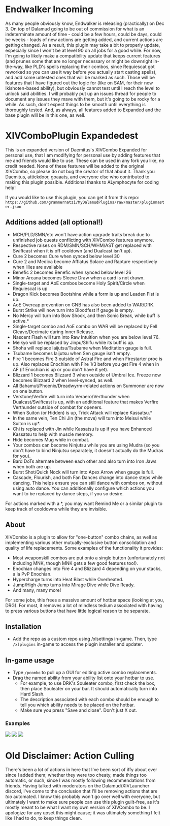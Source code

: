 # Endwalker Incoming

As many people obviously know, Endwalker is releasing (practically) on Dec 3. On top of Dalamud going to be out of commission for what is an indeterminate amount of time - could be a few hours, could be days, could be weeks - loads of new actions are getting added, and current actions are getting changed. As a result, this plugin may take a bit to properly update, especially since I won't be at level 90 on all jobs for a good while. For now, I'm going to likely make a compatibility update that keeps current features (and prunes some that are no longer necessary or might be downright in-the-way, like PLD's spells replacing their combos, since Requiescat got reworked so you can use it way before you actually start casting spells), and add some untested ones that will be marked as such. Those will be features that I have figured out the logic for (like on SAM, for their new Ikishoten-based ability), but obviously cannot test until I reach the level to unlock said abilities. I will probably put up an issues thread for people to document any issues they mave with them, but it's going to be rocky for a while. As such, don't expect things to be smooth until everything is thoroughly tested. And, as always, all features added to Expanded and the base plugin will be in this one, as well.

# XIVComboPlugin Expandedest
This is an expanded version of Daemitus's XIVCombo Expanded for personal use, that I am modifying for personal use by adding features that me and friends would like to use. These can be used in any fork you like, no credit needed. None of these features will be added to the original XIVCombo, so please do not bug the creator of that about it. Thank you Daemitus, attickdoor, goaaats, and everyone else who contributed to making this plugin possible. Additional thanks to ALymphocyte for coding help!

If you would like to use this plugin, you can get it from this repo: `https://github.com/grammernatzi/MyDalamudPlugins/raw/master/pluginmaster.json`

## Additions added (all optional!)

* MCH/PLD/SMN/etc won't have action upgrade traits break due to unfinished job quests conflicting with XIVCombo features anymore.
* Respective raises on RDM/SMN/SCH/WHM/AST get replaced with Swiftcast when it is off cooldown (and Dualcast isn't up).
* Cure 2 becomes Cure when synced below level 30
* Cure 2 and Medica become Afflatus Solace and Rapture respectively when lilies are available
* Benefic 2 becomes Benefic when synced below level 26
* Minor Arcana becomes Sleeve Draw when a card is not drawn.
* Single-target and AoE combos become Holy Spirit/Circle when Requiescat is up
* Dragon Kick becomes Bootshine while a form is up and Leaden Fist is up.
* AoE Overcap prevention on GNB has also been added to WAR/DRK.
* Burst Strike will now turn into Bloodfest if gauge is empty.
* No Mercy will turn into Bow Shock, and then Sonic Break, while buff is active.*
* Single-target combo and AoE combo on WAR will be replaced by Fell Cleave/Decimate during Inner Release.
* Nascent Flash will turn into Raw Intuition when you are below level 76.
* Meikyo will be replaced by Jinpu/Shifu while its buff is up.
* Shoha will replace Iaijutsu/Tsubame when Meditation gauge is full.
* Tsubame becomes Iaijutsu when Sen gauge isn't empty.
* Fire 1 becomes Fire 3 outside of Astral Fire and when Firestarter proc is up. Also replaces Enochian with Fire 1/3 before you get Fire 4 when in AF (if Enochian is up or you don't have it yet).
* Blizzard 1 becomes Blizzard 3 when outside of Umbral Ice. Freeze now becomes Blizzard 2 when level-synced, as well.
* All Bahamut/Phoenix/Dreadwyrm-related actions on Summoner are now on one button.
* Verstone/Verfire will turn into Veraero/Verthunder when Dualcast/Swiftcast is up, with an additional feature that makes Verfire Verthunder outside of combat for openers.
* When Suiton (or Hidden) is up, Trick Attack will replace Kassatsu.*
* In the same vein, Ten Chi Jin (the move) will turn into Meisui while Suiton is up*.
* Chi is replaced with Jin while Kassatsu is up if you have Enhanced Kassatsu to help with muscle memory.
* Hide becomes Mug while in combat.
* Your combos can become Ninjutsu while you are using Mudra (so you don't have to bind Ninjutsu separately, it doesn't actually do the Mudras for you).
* Bard DoTs alternate between each other and also turn into Iron Jaws when both are up.
* Burst Shot/Quick Nock will turn into Apex Arrow when gauge is full.
* Cascade, Flourish, and both Fan Dances change into dance steps while dancing. This helps ensure you can still dance with combos on, without using auto dance. You can additionally configure which actions you want to be replaced by dance steps, if you so desire.

For actions marked with a *, you may want Remind Me or a similar plugin to keep track of cooldowns while they are invisible.

## About
XIVCombo is a plugin to allow for "one-button" combo chains, as well as implementing various other mutually-exclusive button consolidation and quality of life replacements. Some examples of the functionality it provides:
* Most weaponskill combos are put onto a single button (unfortunately not including MNK, though MNK gets a few good features too!).
* Enochian changes into Fire 4 and Blizzard 4 depending on your stacks, a la PvP Enochian.
* Hypercharge turns into Heat Blast while Overheated.
* Jump/High Jump turns into Mirage Dive while Dive Ready.
* And many, many more!

For some jobs, this frees a massive amount of hotbar space (looking at you, DRG). For most, it removes a lot of mindless tedium associated with having to press various buttons that have little logical reason to be separate.

## Installation
* Add the repo as a custom repo using /xlsettings in-game. Then, type `/xlplugins` in-game to access the plugin installer and updater. 

## In-game usage
* Type `/pcombo` to pull up a GUI for editing active combo replacements.
* Drag the named ability from your ability list onto your hotbar to use.
  * For example, to use DRK's Souleater combo, first check the box, then place Souleater on your bar. It should automatically turn into Hard Slash.
  * The description associated with each combo should be enough to tell you which ability needs to be placed on the hotbar.
  * Make sure you press "Save and close". Don't just X out.
### Examples
![](https://github.com/attickdoor/xivcomboplugin/raw/master/res/souleater_combo.gif)
![](https://github.com/attickdoor/xivcomboplugin/raw/master/res/hypercharge_heat_blast.gif)
![](https://github.com/attickdoor/xivcomboplugin/raw/master/res/eno_swap.gif)


# Old Disclaimer: Action Culling

There's been a lot of actions in here that I've been sort of iffy about ever since I added them; whether they were too cheaty, made things too automatic, or such, since I was mostly following recommendations from friends.
Having talked with moderators on the Dalamud/XIVLauncher discord, I've come to the conclusion that I'll be removing actions that are *too* automated. I know this probably won't go over well with everyone, but ultimately I want to make sure people can use this plugin guilt-free, as it's mostly meant to be what I want my own version of XIVCombo to be.
I apologize for any upset this might cause; it was ultimately something I felt like I had to do, to keep things clean.
